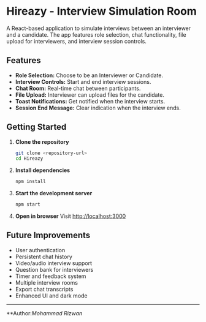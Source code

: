 # Hireazy - Interview Simulation Room

A React-based application to simulate interviews between an interviewer and a candidate. The app features role selection, chat functionality, file upload for interviewers, and interview session controls.

## Features

- **Role Selection:** Choose to be an Interviewer or Candidate.
- **Interview Controls:** Start and end interview sessions.
- **Chat Room:** Real-time chat between participants.
- **File Upload:** Interviewer can upload files for the candidate.
- **Toast Notifications:** Get notified when the interview starts.
- **Session End Message:** Clear indication when the interview ends.

## Getting Started

1. **Clone the repository**
   ```bash
   git clone <repository-url>
   cd Hireazy
   ```

2. **Install dependencies**
   ```bash
   npm install
   ```

3. **Start the development server**
   ```bash
   npm start
   ```

4. **Open in browser**
   Visit [http://localhost:3000](http://localhost:5173)

## Future Improvements

- User authentication
- Persistent chat history
- Video/audio interview support
- Question bank for interviewers
- Timer and feedback system
- Multiple interview rooms
- Export chat transcripts
- Enhanced UI and dark mode

---

**Author:*Mohammad Rizwan* 
